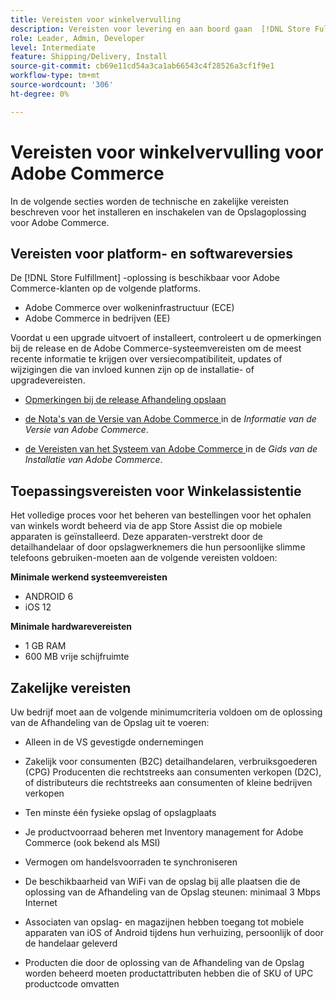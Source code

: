 ```yaml
---
title: Vereisten voor winkelvervulling
description: Vereisten voor levering en aan boord gaan  [!DNL Store Fulfillment solution].
role: Leader, Admin, Developer
level: Intermediate
feature: Shipping/Delivery, Install
source-git-commit: cb69e11cd54a3ca1ab66543c4f28526a3cf1f9e1
workflow-type: tm+mt
source-wordcount: '306'
ht-degree: 0%

---
```


# Vereisten voor winkelvervulling voor Adobe Commerce

In de volgende secties worden de technische en zakelijke vereisten beschreven voor het installeren en inschakelen van de Opslagoplossing voor Adobe Commerce.

## Vereisten voor platform- en softwareversies

De [!DNL Store Fulfillment] -oplossing is beschikbaar voor Adobe Commerce-klanten op de volgende platforms.

- Adobe Commerce over wolkeninfrastructuur (ECE)
- Adobe Commerce in bedrijven (EE)

Voordat u een upgrade uitvoert of installeert, controleert u de opmerkingen bij de release en de Adobe Commerce-systeemvereisten om de meest recente informatie te krijgen over versiecompatibiliteit, updates of wijzigingen die van invloed kunnen zijn op de installatie- of upgradevereisten.

- [Opmerkingen bij de release Afhandeling opslaan](release-notes.md)

- [ de Nota&#39;s van de Versie van Adobe Commerce ](https://experienceleague.adobe.com/docs/commerce-operations/release/versions.html) in de *Informatie van de Versie van Adobe Commerce*.

- [ de Vereisten van het Systeem van Adobe Commerce ](https://experienceleague.adobe.com/docs/commerce-operations/installation-guide/system-requirements.html) in de *Gids van de Installatie van Adobe Commerce*.


## Toepassingsvereisten voor Winkelassistentie

Het volledige proces voor het beheren van bestellingen voor het ophalen van winkels wordt beheerd via de app Store Assist die op mobiele apparaten is geïnstalleerd. Deze apparaten-verstrekt door de detailhandelaar of door opslagwerknemers die hun persoonlijke slimme telefoons gebruiken-moeten aan de volgende vereisten voldoen:

**Minimale werkend systeemvereisten**

- ANDROID 6
- iOS 12

**Minimale hardwarevereisten**

- 1 GB RAM
- 600 MB vrije schijfruimte

## Zakelijke vereisten

Uw bedrijf moet aan de volgende minimumcriteria voldoen om de oplossing van de Afhandeling van de Opslag uit te voeren:

- Alleen in de VS gevestigde ondernemingen

- Zakelijk voor consumenten (B2C) detailhandelaren, verbruiksgoederen (CPG) Producenten die rechtstreeks aan consumenten verkopen (D2C), of distributeurs die rechtstreeks aan consumenten of kleine bedrijven verkopen

- Ten minste één fysieke opslag of opslagplaats

- Je productvoorraad beheren met Inventory management for Adobe Commerce (ook bekend als MSI)

- Vermogen om handelsvoorraden te synchroniseren

- De beschikbaarheid van WiFi van de opslag bij alle plaatsen die de oplossing van de Afhandeling van de Opslag steunen: minimaal 3 Mbps Internet

- Associaten van opslag- en magazijnen hebben toegang tot mobiele apparaten van iOS of Android tijdens hun verhuizing, persoonlijk of door de handelaar geleverd

- Producten die door de oplossing van de Afhandeling van de Opslag worden beheerd moeten productattributen hebben die of SKU of UPC productcode omvatten
